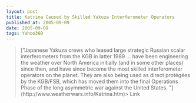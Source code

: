 ```yaml
---
layout: post
title: Katrina Caused by Skilled Yakuza Interferometer Operators
published_at: 2005-09-09
date: 2005-09-09
tags: Yahoo360
---
```


<blockquote>["Japanese Yakuza crews who leased large strategic Russian scalar interferometers from the KGB in latter 1989 ... have been engineering the weather over North America initially (and in some other places) since then, and have since become the most skilled interferometer operators on the planet.  They are also being used as direct protégées by the KGB/FSB, which has moved them into the final Operations Phase of the long asymmetric war against the United States. "](http://www.weatherwars.info/Katrina.htm)> Link</a>  